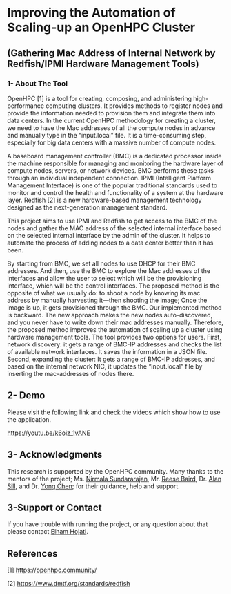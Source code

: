 # Improving the Automation of Scaling-up an OpenHPC Cluster
## (Gathering Mac Address of Internal Network by Redfish/IPMI Hardware Management Tools)

### 1- About The Tool
OpenHPC [1] is a tool for creating, composing, and administering high-performance computing clusters. It provides methods to register nodes and provide the information needed to provision them and integrate them into data centers. In the current OpenHPC methodology for creating a cluster, we need to have the Mac addresses of all the compute nodes in advance and manually type in the “input.local” file. It is a time-consuming step, especially for big data centers with a massive number of compute nodes. 

A baseboard management controller (BMC) is a dedicated processor inside the machine responsible for managing and monitoring the hardware layer of compute nodes, servers, or network devices. BMC performs these tasks through an individual independent connection.  IPMI (Intelligent Platform Management Interface)  is one of the popular traditional standards used to monitor and control the health and functionality of a system at the hardware layer.    Redfish [2] is a new hardware-based management technology designed as the next-generation management standard. 

This project aims to use IPMI and Redfish to get access to the BMC of the nodes and gather the MAC address of the selected internal interface based on the selected internal interface by the admin of the cluster. It helps to automate the process of adding nodes to a data center better than it has been.  

By starting from BMC, we set all nodes to use DHCP  for their BMC addresses. And then, use the BMC to explore the Mac addresses of the interfaces and allow the user to select which will be the provisioning interface, which will be the control interfaces. The proposed method is the opposite of what we usually do: to shoot a node by knowing its mac address by manually harvesting it—then shooting the image; Once the image is up, it gets provisioned through the BMC. Our implemented method is backward. The new approach makes the new nodes auto-discovered, and you never have to write down their mac addresses manually. Therefore, the proposed method improves the automation of scaling up a cluster using hardware management tools. The tool provides two options for users. First, network discovery: it gets a range of BMC-IP addresses and checks the list of available network interfaces. It saves the information in a JSON file. Second, expanding the cluster: It gets a range of BMC-IP addresses, and based on the internal network NIC, it updates the “input.local” file by inserting the mac-addresses of nodes there.

## 2- Demo

Please visit the following link and check the videos which show how to use the application.


https://youtu.be/k6oiz_1vANE

## 3- Acknowledgments

This research is supported by the OpenHPC community. Many thanks to the mentors of the project; Ms. [Nirmala Sundararajan](https://github.com/nirmalasrjn), Mr. [Reese Baird](https://github.com/crbaird), Dr. [Alan Sill](https://github.com/alansill), and Dr. [Yong Chen](https://www.depts.ttu.edu/cs/faculty/yong_chen/index.php);  for their guidance, help and support. 




## 3-Support or Contact

If you have trouble with running the project, or any question about that please contact [Elham Hojati](https://github.com/elham1296).


## References

[1] https://openhpc.community/

[2] https://www.dmtf.org/standards/redfish

